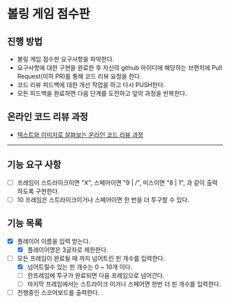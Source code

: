 # 볼링 게임 점수판
## 진행 방법
* 볼링 게임 점수판 요구사항을 파악한다.
* 요구사항에 대한 구현을 완료한 후 자신의 github 아이디에 해당하는 브랜치에 Pull Request(이하 PR)를 통해 코드 리뷰 요청을 한다.
* 코드 리뷰 피드백에 대한 개선 작업을 하고 다시 PUSH한다.
* 모든 피드백을 완료하면 다음 단계를 도전하고 앞의 과정을 반복한다.

## 온라인 코드 리뷰 과정
* [텍스트와 이미지로 살펴보는 온라인 코드 리뷰 과정](https://github.com/next-step/nextstep-docs/tree/master/codereview)

--- 
## 기능 요구 사항
- [ ] 프레임이 스트라이크이면 "X", 스페어이면 "9 | /", 미스이면 "8 | 1", 과 같이 출력하도록 구현한다.
- [ ] 10 프레임은 스트라이크이거나 스페어이면 한 번을 더 투구할 수 있다.

## 기능 목록
- [X] 플레이어 이름을 입력 받는다.
    - [X] 플레이어명은 3글자로 제한한다.
- [ ] 모든 프레임이 완료될 때 까지 넘어트린 핀 개수를 입력한다.
    - [X] 넘어트릴수 있는 핀 개수는 0 ~ 10개 이다.
    - [ ] 한프레임에 투구가 완료되면 다음 프레임으로 넘어간다.      
    - [ ] 마지막 프레임에서는 스트라이크 이거나 스페어면 한번 더 핀 개수를 입력한다.
- [ ] 진행중인 스코어보드를 출력한다.